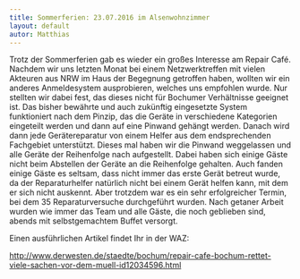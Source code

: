```yaml
---
title: Sommerferien: 23.07.2016 im Alsenwohnzimmer
layout: default
autor: Matthias
---
```


Trotz der Sommerferien gab es wieder ein großes Interesse am Repair Café. Nachdem wir uns letzten Monat bei einem Netzwerktreffen mit vielen Akteuren aus NRW im Haus der Begegnung getroffen haben, wollten wir ein anderes Anmeldesystem ausprobieren, welches uns empfohlen wurde. Nur stellten wir dabei fest, das dieses nicht für Bochumer Verhältnisse geeignet ist. Das bisher bewährte und auch zukünftig eingesetzte System funktioniert nach dem Pinzip, das die Geräte in verschiedene Kategorien eingeteilt werden und dann auf eine Pinwand gehängt werden. Danach wird dann jede Gerätereparatur von einem Helfer aus dem endsprechenden Fachgebiet unterstützt. Dieses mal haben wir die Pinwand weggelassen und alle Geräte der Reihenfolge nach aufgestellt. Dabei haben sich einige Gäste nicht beim Abstellen der Geräte an die Reihenfolge gehalten. Auch fanden einige Gäste es seltsam, dass nicht immer das erste Gerät betreut wurde, da der Reparaturhelfer natürlich nicht bei einem Gerät helfen kann, mit dem er sich nicht auskennt. Aber trotzdem war es ein sehr erfolgreicher Termin, bei dem 35 Reparaturversuche durchgeführt wurden. Nach getaner Arbeit wurden wie immer das Team und alle Gäste, die noch geblieben sind, abends mit selbstgemachtem Buffet versorgt. 

Einen ausführlichen Artikel findet Ihr in der WAZ:

http://www.derwesten.de/staedte/bochum/repair-cafe-bochum-rettet-viele-sachen-vor-dem-muell-id12034596.html



